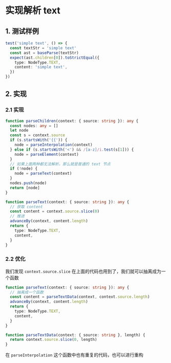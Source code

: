 # 实现解析 text

## 1. 测试样例

```ts
test('simple text', () => {
  const textStr = 'simple text'
  const ast = baseParse(textStr)
  expect(ast.children[0]).toStrictEqual({
    type: NodeType.TEXT,
    content: 'simple text',
  })
})
```

## 2. 实现

### 2.1 实现

```ts
function parseChildren(context: { source: string }): any {
  const nodes: any = []
  let node
  const s = context.source
  if (s.startsWith('{{')) {
    node = parseInterpolation(context)
  } else if (s.startsWith('<') && /[a-z]/i.test(s[1])) {
    node = parseElement(context)
  }
  // 如果上面两种都无法解析，那么就是普通的 text 节点
  if (!node) {
    node = parseText(context)
  }
  nodes.push(node)
  return [node]
}
```

```ts
function parseText(context: { source: string }): any {
  // 获取 content
  const content = context.source.slice(0)
  // 推进
  advanceBy(context, content.length)
  return {
    type: NodeType.TEXT,
    content,
  }
}
```

### 2.2 优化

我们发现 `context.source.slice` 在上面的代码也用到了，我们就可以抽离成为一个函数

```ts
function parseText(context: { source: string }): any {
  // 抽离成一个函数
  const content = parseTextData(context, context.source.length)
  advanceBy(context, content.length)
  return {
    type: NodeType.TEXT,
    content,
  }
}

function parseTextData(context: { source: string }, length) {
  return context.source.slice(0, length)
}
```

在 `parseInterpolation` 这个函数中也有重复的代码，也可以进行重构

